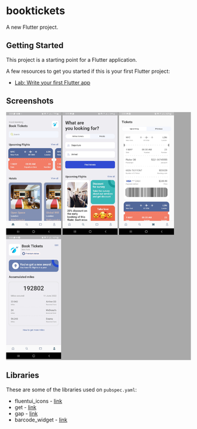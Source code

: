 # booktickets

A new Flutter project.

## Getting Started

This project is a starting point for a Flutter application.

A few resources to get you started if this is your first Flutter project:

- [Lab: Write your first Flutter app](https://flutter.dev/docs/get-started/codelab)

## Screenshots

<p style="background-color:rgb(169,169,169);">
<img src="screenshots/01.jpg" alt="Home Page" width = "150" >
<img src="screenshots/02.jpg" alt="Search Page" width = "150" >
<img src="screenshots/03.jpg" alt="Ticket Page" width = "150" >
<img src="screenshots/04.jpg" alt="Profile Page" width = "150" >

## Libraries

These are some of the libraries used on `pubspec.yaml`:
- fluentui_icons - [link](https://pub.dev/packages/fluentui_icons)
- get - [link](https://pub.dev/packages/get)
- gap - [link](https://pub.dev/packages/gap)
- barcode_widget - [link](https://pub.dev/packages/barcode_widget)